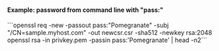 <h4>Example: password from command line with "pass:"</h4>
```openssl req -new -passout pass:"Pomegranate" -subj "/CN=sample.myhost.com" -out newcsr.csr -sha512 -newkey rsa:2048
openssl rsa -in privkey.pem -passin pass:'Pomegranate' | head -n2```
